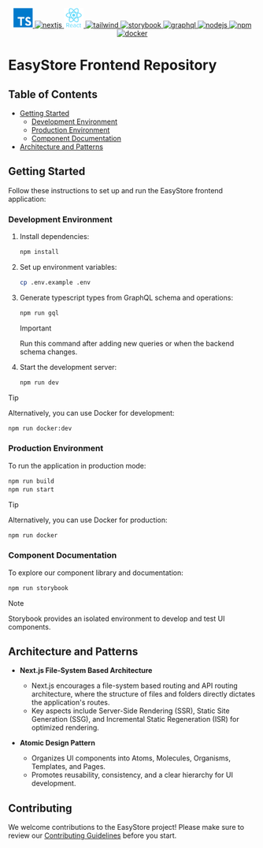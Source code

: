 <p align="center">
<a href="https://www.typescriptlang.org/" target="_blank" rel="noreferrer">
    <img src="https://raw.githubusercontent.com/devicons/devicon/master/icons/typescript/typescript-original.svg" alt="typescript" width="40" height="40"/>
  </a>
  <a href="https://nextjs.org/" target="_blank" rel="noreferrer">
    <img src="https://www.vectorlogo.zone/logos/nextjs/nextjs-icon.svg" alt="nextjs" width="40" height="40"/>
  </a>
  <a href="https://reactjs.org/" target="_blank" rel="noreferrer">
    <img src="https://raw.githubusercontent.com/devicons/devicon/master/icons/react/react-original-wordmark.svg" alt="react" width="40" height="40"/>
  </a>  
  <a href="https://tailwindcss.com/" target="_blank" rel="noreferrer">
    <img src="https://cdn.creazilla.com/icons/3254431/tailwindcss-icon-icon-lg.png" alt="tailwind" width="52" height="35"/>
  </a>
  <a href="https://storybook.js.org/" target="_blank" rel="noreferrer">
    <img src="https://cms.digitalpolygon.com/sites/default/files/2022-07/storybook-logo.png" alt="storybook" width="40" height="40"/>  
  <a href="https://graphql.org/" target="_blank" rel="noreferrer">
    <img src="https://www.vectorlogo.zone/logos/graphql/graphql-icon.svg" alt="graphql" width="40" height="40"/>
  </a>  
    <a href="https://nodejs.org/en" target="_blank" rel="noreferrer">
    <img src="https://upload.vectorlogo.zone/logos/nodejs/images/eca9ff97-5734-46c4-b8a1-621819eaeaa9.svg" alt="nodejs" width="50" height="50"/>
  </a>
  <a href="https://www.npmjs.com/" target="_blank" rel="noreferrer">
    <img src="https://www.vectorlogo.zone/logos/npmjs/npmjs-ar21.svg" alt="npm" width="60" height="40"/>
  </a>
  <a href="https://www.docker.com/" target="_blank" rel="noreferrer">
    <img src="https://www.vectorlogo.zone/logos/docker/docker-icon.svg" alt="docker" width="50" height="50"/>
  </a>
</p>

# EasyStore Frontend Repository

## Table of Contents

- [Getting Started](#getting-started)
  - [Development Environment](#development-environment)
  - [Production Environment](#production-environment)
  - [Component Documentation](#component-documentation)
- [Architecture and Patterns](#architecture-and-patterns)

## Getting Started

Follow these instructions to set up and run the EasyStore frontend application:

### Development Environment

1. Install dependencies:

   ```bash
   npm install
   ```

2. Set up environment variables:

   ```bash
   cp .env.example .env
   ```

3. Generate typescript types from GraphQL schema and operations:

   ```bash
   npm run gql
   ```

   > [!IMPORTANT]
   > Run this command after adding new queries or when the backend schema changes.

4. Start the development server:

   ```bash
   npm run dev
   ```

> [!TIP]
> Alternatively, you can use Docker for development:

```bash
npm run docker:dev
```

### Production Environment

To run the application in production mode:

```bash
npm run build
npm run start
```

> [!TIP]
> Alternatively, you can use Docker for production:

```bash
npm run docker
```

### Component Documentation

To explore our component library and documentation:

```bash
npm run storybook
```

> [!NOTE]
> Storybook provides an isolated environment to develop and test UI components.

## Architecture and Patterns

- **Next.js File-System Based Architecture**

  - Next.js encourages a file-system based routing and API routing architecture, where the structure of files and folders directly dictates the application's routes.
  - Key aspects include Server-Side Rendering (SSR), Static Site Generation (SSG), and Incremental Static Regeneration (ISR) for optimized rendering.

- **Atomic Design Pattern**
  - Organizes UI components into Atoms, Molecules, Organisms, Templates, and Pages.
  - Promotes reusability, consistency, and a clear hierarchy for UI development.

## Contributing

We welcome contributions to the EasyStore project! Please make sure to review our [Contributing Guidelines](./CONTRIBUTING.md) before you start.
